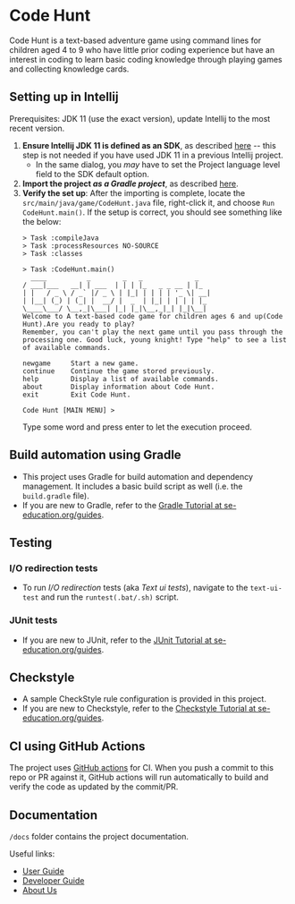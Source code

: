 # Code Hunt

Code Hunt is a text-based adventure game using command lines for children aged 4 to 9 who have little prior coding 
experience but have an interest in coding to learn basic coding knowledge through playing games and collecting knowledge cards.

## Setting up in Intellij

Prerequisites: JDK 11 (use the exact version), update Intellij to the most recent version.

1. **Ensure Intellij JDK 11 is defined as an SDK**, as described [here](https://www.jetbrains.com/help/idea/sdk.html#set-up-jdk) -- this step is not needed if you have used JDK 11 in a previous Intellij project.
   * In the same dialog, you _may_ have to set the Project language level field to the SDK default option.
1. **Import the project _as a Gradle project_**, as described [here](https://se-education.org/guides/tutorials/intellijImportGradleProject.html).
1. **Verify the set up**: After the importing is complete, locate the `src/main/java/game/CodeHunt.java` file, right-click it, and choose `Run CodeHunt.main()`. If the setup is correct, you should see something like the below:
   ```
   > Task :compileJava
   > Task :processResources NO-SOURCE
   > Task :classes

   > Task :CodeHunt.main()
     ____          _        _   _             _
   / ___|___   __| | ___  | | | |_   _ _ __ | |_
   | |   / _ \ / _` |/ _ \ | |_| | | | | '_ \| __|
   | |__| (_) | (_| |  __/ |  _  | |_| | | | | |_
   \____\___/ \__,_|\___| |_| |_|\__,_|_| |_|\__|
   Welcome to A text-based code game for children ages 6 and up(Code Hunt).Are you ready to play?
   Remember, you can't play the next game until you pass through the processing one. Good luck, young knight! Type "help" to see a list of available commands.

   newgame     Start a new game.
   continue    Continue the game stored previously.
   help        Display a list of available commands.
   about       Display information about Code Hunt.
   exit        Exit Code Hunt.

   Code Hunt [MAIN MENU] >
   ```
   Type some word and press enter to let the execution proceed.

## Build automation using Gradle

* This project uses Gradle for build automation and dependency management. It includes a basic build script as well (i.e. the `build.gradle` file).
* If you are new to Gradle, refer to the [Gradle Tutorial at se-education.org/guides](https://se-education.org/guides/tutorials/gradle.html).

## Testing

### I/O redirection tests

* To run _I/O redirection_ tests (aka _Text ui tests_), navigate to the `text-ui-test` and run the `runtest(.bat/.sh)` script.

### JUnit tests

* If you are new to JUnit, refer to the [JUnit Tutorial at se-education.org/guides](https://se-education.org/guides/tutorials/junit.html).

## Checkstyle

* A sample CheckStyle rule configuration is provided in this project.
* If you are new to Checkstyle, refer to the [Checkstyle Tutorial at se-education.org/guides](https://se-education.org/guides/tutorials/checkstyle.html).

## CI using GitHub Actions

The project uses [GitHub actions](https://github.com/features/actions) for CI. When you push a commit to this repo or PR against it, GitHub actions will run automatically to build and verify the code as updated by the commit/PR.

## Documentation

`/docs` folder contains the project documentation.

Useful links:
* [User Guide](docs/UserGuide.md)
* [Developer Guide](docs/DeveloperGuide.md)
* [About Us](docs/AboutUs.md)

